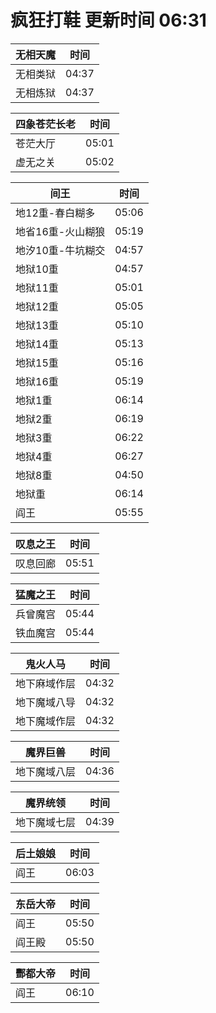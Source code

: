 # 疯狂打鞋 更新时间 06:31

| 无相天魔   | 时间    |
|--------|-------|
| 无相类狱 | 04:37 |
| 无相炼狱 | 04:37 |

| 四象苍茫长老   | 时间    |
|--------|-------|
| 苍茫大厅 | 05:01 |
| 虚无之关 | 05:02 |

| 间王   | 时间    |
|--------|-------|
| 地12重-春白糊多 | 05:06 |
| 地省16重-火山糊狼 | 05:19 |
| 地汐10重-牛坑糊交 | 04:57 |
| 地狱10重 | 04:57 |
| 地狱11重 | 05:01 |
| 地狱12重 | 05:05 |
| 地狱13重 | 05:10 |
| 地狱14重 | 05:13 |
| 地狱15重 | 05:16 |
| 地狱16重 | 05:19 |
| 地狱1重 | 06:14 |
| 地狱2重 | 06:19 |
| 地狱3重 | 06:22 |
| 地狱4重 | 06:27 |
| 地狱8重 | 04:50 |
| 地狱重 | 06:14 |
| 阎王 | 05:55 |

| 叹息之王   | 时间    |
|--------|-------|
| 叹息回廊 | 05:51 |

| 猛魔之王   | 时间    |
|--------|-------|
| 兵曾魔宫 | 05:44 |
| 铁血魔宫 | 05:44 |

| 鬼火人马   | 时间    |
|--------|-------|
| 地下麻域作层 | 04:32 |
| 地下魔域八导 | 04:32 |
| 地下魔域作层 | 04:32 |

| 魔界巨兽   | 时间    |
|--------|-------|
| 地下魔域八层 | 04:36 |

| 魔界统领   | 时间    |
|--------|-------|
| 地下魔域七层 | 04:39 |

| 后土娘娘   | 时间    |
|--------|-------|
| 阎王 | 06:03 |

| 东岳大帝   | 时间    |
|--------|-------|
| 阎王 | 05:50 |
| 阎王殿 | 05:50 |

| 酆都大帝   | 时间    |
|--------|-------|
| 阎王 | 06:10 |